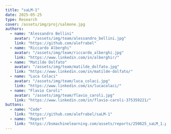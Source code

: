 ```yaml
---
title: "saLM-1"
date: 2025-05-25
type: Research
cover: /assets/img/proj/salmone.jpg
authors:
  - name: "Alessandro Bellini"
    avatar: "/assets/img/team/alessandro_bellini.jpg"
    link: "https://github.com/alefrabel"
  - name: "Riccardo Alberghi"
    avatar: "/assets/img/team/riccardo_alberghi.jpg"
    link: "https://www.linkedin.com/in/alberghir/"
  - name: "Matilde Dolfato"
    avatar: "/assets/img/team/matilde_dolfato.jpg"
    link: "https://www.linkedin.com/in/matilde-dolfato/"
  - name: "Luca Colaci"
    avatar: "/assets/img/team/luca_colaci.jpg"
    link: "https://www.linkedin.com/in/lucacolaci/"
  - name: "Flavio Caroli"
    avatar: "/assets/img/team/flavio_caroli.jpg"
    link: "https://www.linkedin.com/in/flavio-caroli-375359221/"
buttons:
  - name: "Code"
    link: "https://github.com/alefrabel/saLM-1"
  - name: "Report"
    link: "https://bsmachinelearning.com/assets/reports/250625_saLM_1.pdf"
---
```

